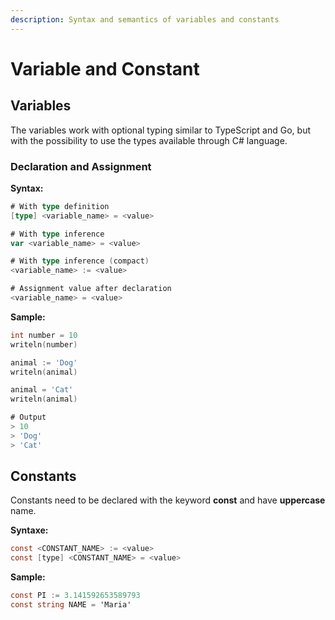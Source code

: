 ```yaml
---
description: Syntax and semantics of variables and constants
---
```


# Variable and Constant

## Variables

The variables work with optional typing similar to TypeScript and Go, but with the possibility to use the types available through C\# language.

### Declaration and Assignment

 **Syntax:**

```go
# With type definition
[type] <variable_name> = <value>

# With type inference
var <variable_name> = <value>

# With type inference (compact)
<variable_name> := <value>

# Assignment value after declaration
<variable_name> = <value>
```

**Sample:**

```go
int number = 10
writeln(number)

animal := 'Dog'
writeln(animal)

animal = 'Cat'
writeln(animal)

# Output
> 10
> 'Dog'
> 'Cat'
```

## Constants

Constants need to be declared with the keyword **const** and have **uppercase** name.

**Syntaxe:**

```csharp
const <CONSTANT_NAME> := <value>
const [type] <CONSTANT_NAME> = <value>
```

**Sample:**

```csharp
const PI := 3.141592653589793
const string NAME = 'Maria'
```

